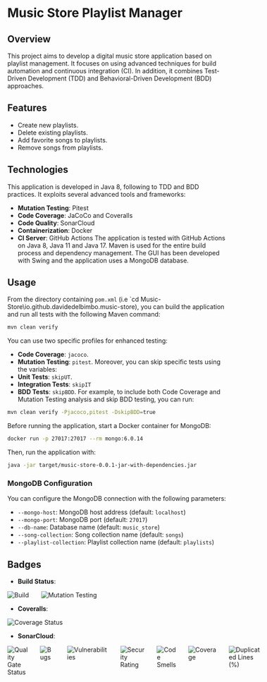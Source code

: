 # Music Store Playlist Manager

## Overview
This project aims to develop a digital music store application based on playlist management. It focuses on using advanced techniques for build automation and continuous integration (CI). In addition, it combines Test-Driven Development (TDD) and Behavioral-Driven Development (BDD) approaches.

## Features
- Create new playlists.
- Delete existing playlists.
- Add favorite songs to playlists.
- Remove songs from playlists.

## Technologies
This application is developed in Java 8, following to TDD and BDD practices. It exploits several advanced tools and frameworks:
- **Mutation Testing**: Pitest
- **Code Coverage**: JaCoCo and Coveralls
- **Code Quality**: SonarCloud
- **Containerization**: Docker
- **CI Server**: GitHub Actions
The application is tested with GitHub Actions on Java 8, Java 11 and Java 17. Maven is used for the entire build process and dependency management. The GUI has been developed with Swing and the application uses a MongoDB database.

## Usage
From the directory containing `pom.xml` (i.e `cd Music-Store\io.github.davidedelbimbo.music-store), you can build the application and run all tests with the following Maven command:
```sh
mvn clean verify
```
You can use two specific profiles for enhanced testing:
- **Code Coverage**: `jacoco`.
- **Mutation Testing**: `pitest`.
Moreover, you can skip specific tests using the variables:
- **Unit Tests**: `skipUT`.
- **Integration Tests**: `skipIT`
- **BDD Tests**: `skipBDD`.
For example, to include both Code Coverage and Mutation Testing analysis and skip BDD testing, you can run:
```sh
mvn clean verify -Pjacoco,pitest -DskipBDD=true
```
Before running the application, start a Docker container for MongoDB:
```sh
docker run -p 27017:27017 --rm mongo:6.0.14
```
Then, run the application with:
```sh
java -jar target/music-store-0.0.1-jar-with-dependencies.jar
```

### MongoDB Configuration
You can configure the MongoDB connection with the following parameters:
- `--mongo-host`: MongoDB host address (default: `localhost`)
- `--mongo-port`: MongoDB port (default: `27017`)
- `--db-name`: Database name (default: `music_store`)
- `--song-collection`: Song collection name (default: `songs`)
- `--playlist-collection`: Playlist collection name (default: `playlists`)

## Badges
- **Build Status**:
<div style="display: flex; flex-direction: row; gap: 10px;">
    <img src="https://github.com/DavideDelBimbo/Music-Store/actions/workflows/maven.yml/badge.svg" alt="Build">&nbsp;&nbsp;
    <img src="https://github.com/DavideDelBimbo/Music-Store/actions/workflows/pitest.yml/badge.svg" alt="Mutation Testing">
</div>

- **Coveralls**:
<div style="display: flex; flex-direction: row; gap: 10px;">
    <img src="https://coveralls.io/repos/github/DavideDelBimbo/Music-Store/badge.svg" alt="Coverage Status">
</div>

- **SonarCloud**:
<div style="display: flex; flex-direction: row; gap: 10px;">
    <img src="https://sonarcloud.io/api/project_badges/measure?project=DavideDelBimbo_Music-Store&metric=alert_status" alt="Quality Gate Status">&nbsp;&nbsp;
    <img src="https://sonarcloud.io/api/project_badges/measure?project=DavideDelBimbo_Music-Store&metric=bugs" alt="Bugs">&nbsp;&nbsp;
    <img src="https://sonarcloud.io/api/project_badges/measure?project=DavideDelBimbo_Music-Store&metric=vulnerabilities" alt="Vulnerabilities">&nbsp;&nbsp;
    <img src="https://sonarcloud.io/api/project_badges/measure?project=DavideDelBimbo_Music-Store&metric=security_rating" alt="Security Rating">&nbsp;&nbsp;
    <img src="https://sonarcloud.io/api/project_badges/measure?project=DavideDelBimbo_Music-Store&metric=code_smells" alt="Code Smells">&nbsp;&nbsp;
    <img src="https://sonarcloud.io/api/project_badges/measure?project=DavideDelBimbo_Music-Store&metric=coverage" alt="Coverage">&nbsp;&nbsp;
    <img src="https://sonarcloud.io/api/project_badges/measure?project=DavideDelBimbo_Music-Store&metric=duplicated_lines_density" alt="Duplicated Lines (%)">
</div>
